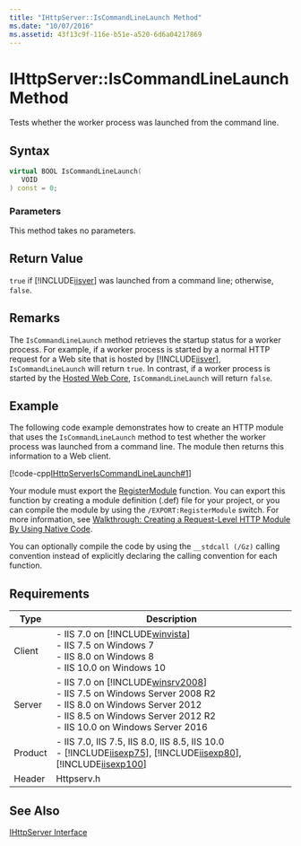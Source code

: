```yaml
---
title: "IHttpServer::IsCommandLineLaunch Method"
ms.date: "10/07/2016"
ms.assetid: 43f13c9f-116e-b51e-a520-6d6a04217869
---
```

# IHttpServer::IsCommandLineLaunch Method
Tests whether the worker process was launched from the command line.  
  
## Syntax  
  
```cpp  
virtual BOOL IsCommandLineLaunch(  
   VOID  
) const = 0;  
```  
  
### Parameters  
 This method takes no parameters.  
  
## Return Value  
 `true` if [!INCLUDE[iisver](../../wmi-provider/includes/iisver-md.md)] was launched from a command line; otherwise, `false`.  
  
## Remarks  
 The `IsCommandLineLaunch` method retrieves the startup status for a worker process. For example, if a worker process is started by a normal HTTP request for a Web site that is hosted by [!INCLUDE[iisver](../../wmi-provider/includes/iisver-md.md)], `IsCommandLineLaunch` will return `true`. In contrast, if a worker process is started by the [Hosted Web Core](../../web-development-reference/native-code-api-reference/hosted-web-core-api-reference.md), `IsCommandLineLaunch` will return `false`.  
  
## Example  
 The following code example demonstrates how to create an HTTP module that uses the `IsCommandLineLaunch` method to test whether the worker process was launched from a command line. The module then returns this information to a Web client.  
  
 [!code-cpp[IHttpServerIsCommandLineLaunch#1](../../../samples/snippets/cpp/VS_Snippets_IIS/IIS7/IHttpServerIsCommandLineLaunch/cpp/IHttpServerIsCommandLineLaunch.cpp#1)]  
  
 Your module must export the [RegisterModule](../../web-development-reference/native-code-api-reference/pfn-registermodule-function.md) function. You can export this function by creating a module definition (.def) file for your project, or you can compile the module by using the `/EXPORT:RegisterModule` switch. For more information, see [Walkthrough: Creating a Request-Level HTTP Module By Using Native Code](../../web-development-reference/native-code-development-overview/walkthrough-creating-a-request-level-http-module-by-using-native-code.md).  
  
 You can optionally compile the code by using the `__stdcall (/Gz)` calling convention instead of explicitly declaring the calling convention for each function.  
  
## Requirements  
  
|Type|Description|  
|----------|-----------------|  
|Client|-   IIS 7.0 on [!INCLUDE[winvista](../../wmi-provider/includes/winvista-md.md)]<br />-   IIS 7.5 on Windows 7<br />-   IIS 8.0 on Windows 8<br />-   IIS 10.0 on Windows 10|  
|Server|-   IIS 7.0 on [!INCLUDE[winsrv2008](../../wmi-provider/includes/winsrv2008-md.md)]<br />-   IIS 7.5 on Windows Server 2008 R2<br />-   IIS 8.0 on Windows Server 2012<br />-   IIS 8.5 on Windows Server 2012 R2<br />-   IIS 10.0 on Windows Server 2016|  
|Product|-   IIS 7.0, IIS 7.5, IIS 8.0, IIS 8.5, IIS 10.0<br />-   [!INCLUDE[iisexp75](../../web-development-reference/native-code-api-reference/includes/iisexp75-md.md)], [!INCLUDE[iisexp80](../../web-development-reference/native-code-api-reference/includes/iisexp80-md.md)], [!INCLUDE[iisexp100](../../web-development-reference/native-code-api-reference/includes/iisexp100-md.md)]|  
|Header|Httpserv.h|  
  
## See Also  
 [IHttpServer Interface](../../web-development-reference/native-code-api-reference/ihttpserver-interface.md)
